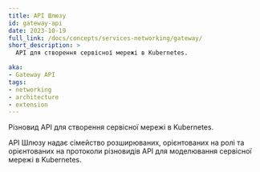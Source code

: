 ```yaml
---
title: API Шлюзу
id: gateway-api
date: 2023-10-19
full_link: /docs/concepts/services-networking/gateway/
short_description: >
  API для створення сервісної мережі в Kubernetes.

aka:
- Gateway API
tags:
- networking
- architecture
- extension
---
```

Різновид API для створення сервісної мережі в Kubernetes.

<!--more--> 

API Шлюзу надає сімейство розширюваних, орієнтованих на ролі та орієнтованих на протоколи різновидів API для моделювання сервісної мережі в Kubernetes.
